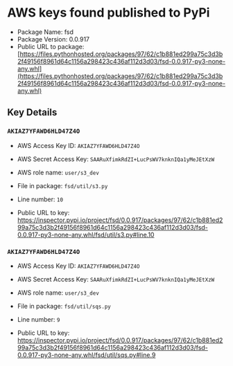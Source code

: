 # AWS keys found published to PyPi

* Package Name: fsd
* Package Version: 0.0.917
* Public URL to package: [https://files.pythonhosted.org/packages/97/62/c1b881ed299a75c3d3b2f49156f8961d64c1156a298423c436af112d3d03/fsd-0.0.917-py3-none-any.whl](https://files.pythonhosted.org/packages/97/62/c1b881ed299a75c3d3b2f49156f8961d64c1156a298423c436af112d3d03/fsd-0.0.917-py3-none-any.whl)

## Key Details

### `AKIAZ7YFAWD6HLD47Z4O`

* AWS Access Key ID: `AKIAZ7YFAWD6HLD47Z4O`
* AWS Secret Access Key: `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` 
* AWS role name: `user/s3_dev`
* File in package: `fsd/util/s3.py`
* Line number: `10`

* Public URL to key: https://inspector.pypi.io/project/fsd/0.0.917/packages/97/62/c1b881ed299a75c3d3b2f49156f8961d64c1156a298423c436af112d3d03/fsd-0.0.917-py3-none-any.whl/fsd/util/s3.py#line.10



### `AKIAZ7YFAWD6HLD47Z4O`

* AWS Access Key ID: `AKIAZ7YFAWD6HLD47Z4O`
* AWS Secret Access Key: `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` 
* AWS role name: `user/s3_dev`
* File in package: `fsd/util/sqs.py`
* Line number: `9`

* Public URL to key: https://inspector.pypi.io/project/fsd/0.0.917/packages/97/62/c1b881ed299a75c3d3b2f49156f8961d64c1156a298423c436af112d3d03/fsd-0.0.917-py3-none-any.whl/fsd/util/sqs.py#line.9


